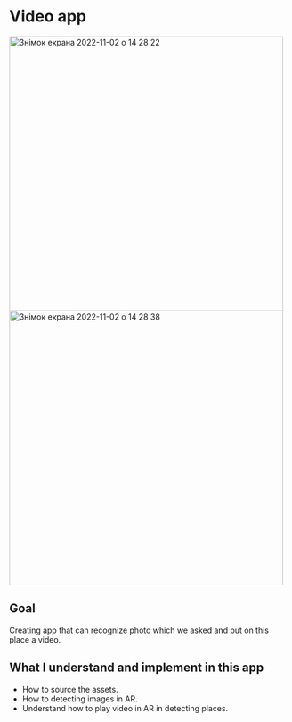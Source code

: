 # Video app
<img width="492" alt="Знімок екрана 2022-11-02 о 14 28 22" src="https://user-images.githubusercontent.com/109367230/199501810-0922cb4f-230f-4f51-8ce0-09a8588cee8b.png">
<img width="492" alt="Знімок екрана 2022-11-02 о 14 28 38" src="https://user-images.githubusercontent.com/109367230/199501858-7342e528-bbd6-41f6-b1f6-a9a4359faa63.png">


## Goal
Creating app that can recognize photo which we asked and put on this place a video.

## What I understand and implement in this app

* How to source the assets.
* How to detecting images in AR.
* Understand how to play video in AR in detecting places.
   
